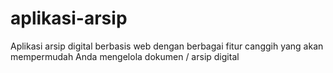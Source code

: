 # aplikasi-arsip
Aplikasi arsip digital berbasis web dengan berbagai fitur canggih yang akan mempermudah Anda mengelola dokumen / arsip digital
